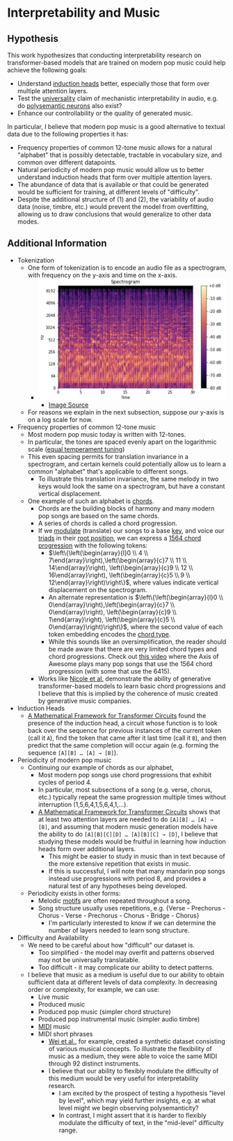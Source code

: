 # Interpretability and Music 

## Hypothesis

This work hypothesizes that conducting interpretability research on transformer-based models that are trained on modern pop music could help achieve the following goals:
- Understand [induction heads](https://transformer-circuits.pub/2022/in-context-learning-and-induction-heads/index.html) better, especially those that form over multiple attention layers. 
- Test the [universality](https://distill.pub/2020/circuits/zoom-in/#claim-3) claim of mechanistic interpretability in audio, e.g. do [polysemantic neurons](https://transformer-circuits.pub/2022/toy_model/index.html) also exist?
- Enhance our controllability or the quality of generated music.  

In particular, I believe that modern pop music is a good alternative to textual data due to the following properties it has: 
- Frequency properties of common 12-tone music allows for a natural "alphabet" that is possibly detectable, tractable in vocabulary size, and common over different datapoints.
- Natural periodicity of modern pop music would allow us to better understand induction heads that form over multiple attention layers. 
- The abundance of data that is available or that could be generated would be sufficient for training, at different levels of "difficulty". 
- Despite the additional structure of (1) and (2), the variability of audio data (noise, timbre, etc.) would prevent the model from overfitting, allowing us to draw conclusions that would generalize to other data modes. 

## Additional Information

- Tokenization
  - One form of tokenization is to encode an audio file as a spectrogram, with frequency on the y-axis and time on the x-axis.
    - ![spectrogram.png](spectrogram.png)
      - [Image Source](https://medium.com/analytics-vidhya/understanding-the-mel-spectrogram-fca2afa2ce53)
  - For reasons we explain in the next subsection, suppose our y-axis is on a log scale for now. 
- Frequency properties of common 12-tone music
  - Most modern pop music today is written with 12-tones. 
  - In particular, the tones are spaced evenly apart on the logarithmic scale ([equal temperament tuning](https://en.wikipedia.org/wiki/12_equal_temperament))
  - This even spacing permits for translation invariance in a spectrogram, and certain kernels could potentially allow us to learn a common "alphabet" that's applicable to different songs. 
    - To illustrate this translation invariance, the same melody in two keys would look the same on a spectrogram, but have a constant vertical displacement.
  - One example of such an alphabet is [chords](https://en.wikipedia.org/wiki/Chord_(music)). 
    - Chords are the building blocks of harmony and many modern pop songs are based on the same chords. 
    - A series of chords is called a chord progression. 
    - If we [modulate](https://en.wikipedia.org/wiki/Modulation_(music)) (translate) our songs to a base [key](https://en.wikipedia.org/wiki/Key_(music)), and voice our [triads](https://en.wikipedia.org/wiki/Root_position) in their [root position](https://en.wikipedia.org/wiki/Root_position), we can express a [1564 chord progression](https://en.wikipedia.org/wiki/I–V–vi–IV_progression) with the following tokens:
      - $\left\{\left(\begin{array}{l}0 \\ 4 \\ 7\end{array}\right),\left(\begin{array}{c}7 \\ 11 \\ 14\end{array}\right), \left(\begin{array}{c}9 \\ 12 \\ 16\end{array}\right), \left(\begin{array}{c}5 \\ 9 \\ 12\end{array}\right)\right\}$, where values indicate vertical displacement on the spectrogram.
      - An alternate representation is $\left\{\left(\begin{array}{l}0 \\ 0\end{array}\right),\left(\begin{array}{c}7 \\ 0\end{array}\right), \left(\begin{array}{c}9 \\ 1\end{array}\right), \left(\begin{array}{c}5 \\ 0\end{array}\right)\right\}$, where the second value of each token embedding encodes the [chord type](https://en.wikipedia.org/wiki/List_of_chords).
      - While this sounds like an oversimplification, the reader should be made aware that there are very limited chord types and chord progressions. Check out [this video](https://www.youtube.com/watch?v=5pidokakU4I) where the Axis of Awesome plays many pop songs that use the 1564 chord progression (with some that use the 6415). 
    - Works like [Nicole et al.](https://static1.squarespace.com/static/545183b3e4b0f4d5bea12a07/t/65f5a10e913fd3573c476b80/1710596374217/Musicological_Interpretability_in_Generative_Transformers.pdf) demonstrate the ability of generative transformer-based models to learn basic chord progressions and I believe that this is implied by the coherence of music created by generative music companies. 
- Induction Heads
  - [A Mathematical Framework for Transformer Circuits](https://transformer-circuits.pub/2021/framework/index.html) found the presence of the induction head, a circuit whose function is to look back over the sequence for previous instances of the current token (call it `A`), find the token that came after it last time (call it `B`), and then predict that the same completion will occur again (e.g. forming the sequence `[A][B] … [A] → [B]`).
- Periodicity of modern pop music
  - Continuing our example of chords as our alphabet,
    - Most modern pop songs use chord progressions that exhibit cycles of period 4. 
    - In particular, most subsections of a song (e.g. verse, chorus, etc.) typically repeat the same progression multiple times without interruption (1,5,6,4,1,5,6,4,1,...). 
    - [A Mathematical Framework for Transformer Circuits](https://transformer-circuits.pub/2021/framework/index.html) shows that at least two attention layers are needed to do `[A][B] … [A] → [B]`, and assuming that modern music generation models have the ability to do `[A][B][C][D] … [A][B][C] → [D]`, I believe that studying these models would be fruitful in learning how induction heads form over additional layers. 
      - This might be easier to study in music than in text because of the more extensive repetition that exists in music.
      - If this is successful, I will note that many mandarin pop songs instead use progressions with period 8, and provides a natural test of any hypotheses being developed.
  - Periodicity exists in other forms:
    - Melodic [motifs](https://en.wikipedia.org/wiki/Motif_(music)) are often repeated throughout a song. 
    - Song structure usually uses repetitions, e.g. {Verse - Prechorus - Chorus - Verse - Prechorus - Chorus - Bridge - Chorus}
      - I'm particularly interested to know if we can determine the number of layers needed to learn song structure.
- Difficulty and Availability
  - We need to be careful about how "difficult" our dataset is. 
    - Too simplified - the model may overfit and patterns observed may not be universally translatable.
    - Too difficult - it may complicate our ability to detect patterns. 
  - I believe that music as a medium is useful due to our ability to obtain sufficient data at different levels of data complexity. In decreasing order or complexity, for example, we can use:
    - Live music
    - Produced music 
    - Produced pop music (simpler chord structure)
    - Produced pop instrumental music (simpler audio timbre)
    - [MIDI](https://en.wikipedia.org/wiki/MIDI) music
    - MIDI short phrases
      - [Wei et al.](https://arxiv.org/pdf/2410.00872), for example, created a synthetic dataset consisting of various musical concepts. To illustrate the flexibility of music as a medium, they were able to voice the same MIDI through 92 distinct instruments. 
      - I believe that our ability to flexibly modulate the difficulty of this medium would be very useful for interpretability research.
        - I am excited by the prospect of testing a hypothesis "level by level", which may yield further insights, e.g. at what level might we begin observing polysemanticity?
        - In contrast, I might assert that it is harder to flexibly modulate the difficulty of text, in the "mid-level" difficulty range. 